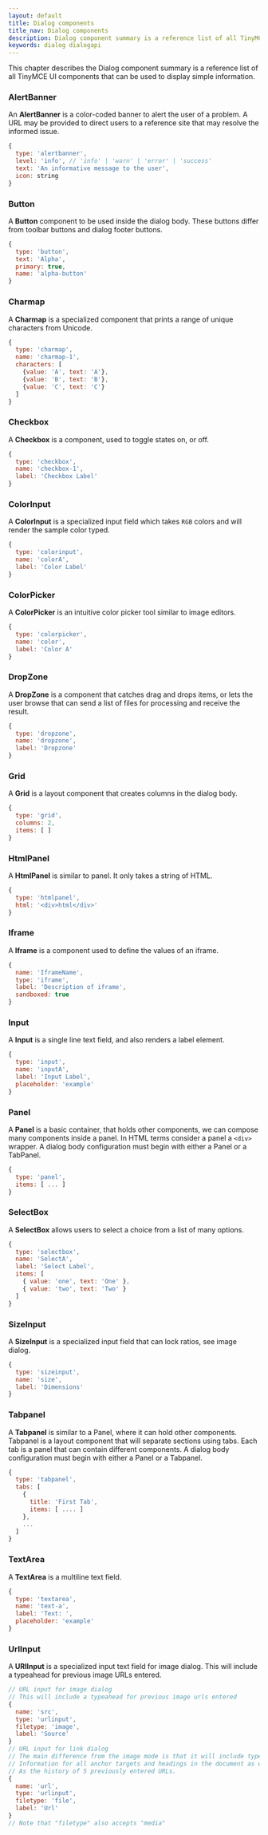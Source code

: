 ```yaml
---
layout: default
title: Dialog components
title_nav: Dialog components
description: Dialog component summary is a reference list of all TinyMCE UI components that can be used to display simple information.
keywords: dialog dialogapi
---
```


This chapter describes the Dialog component summary is a reference list of all TinyMCE UI components that can be used to display simple information.

### AlertBanner

An **AlertBanner** is a color-coded banner to alert the user of a problem. A URL may be provided to direct users to a reference site that may resolve the informed issue.

```js
{
  type: 'alertbanner',
  level: 'info', // 'info' | 'warn' | 'error' | 'success'
  text: 'An informative message to the user',
  icon: string
}
```

### Button

A **Button** component to be used inside the dialog body. These buttons differ from toolbar buttons and dialog footer buttons.


```js
{
  type: 'button',
  text: 'Alpha',
  primary: true,
  name: 'alpha-button'
}
```

### Charmap

A **Charmap** is a specialized component that prints a range of unique characters from Unicode.

```js
{
  type: 'charmap',
  name: 'charmap-1',
  characters: [
    {value: 'A', text: 'A'},
    {value: 'B', text: 'B'},
    {value: 'C', text: 'C'}
  ]
}
```

### Checkbox

A **Checkbox** is a component, used to toggle states on, or off.

```js
{
  type: 'checkbox',
  name: 'checkbox-1',
  label: 'Checkbox Label'
}
```

### ColorInput

A **ColorInput** is a specialized input field which takes `RGB` colors and will render the sample color typed.

```js
{
  type: 'colorinput',
  name: 'colorA',
  label: 'Color Label'
}
```

### ColorPicker

A **ColorPicker**  is an intuitive color picker tool similar to image editors.

```js
{
  type: 'colorpicker',
  name: 'color',
  label: 'Color A'
}
```

### DropZone

A **DropZone** is a component that catches drag and drops items, or lets the user browse that can send a list of files for processing and receive the result.

```js
{
  type: 'dropzone',
  name: 'dropzone',
  label: 'Dropzone'
}
```

### Grid

A **Grid** is a layout component that creates columns in the dialog body.

```js
{
  type: 'grid',
  columns: 2,
  items: [ ]
}
```

### HtmlPanel

A **HtmlPanel** is similar to panel. It only takes a string of HTML.

```js
{
  type: 'htmlpanel',
  html: '<div>html</div>'
}
```

### Iframe

A **Iframe** is a component used to define the values of an iframe.

```js
{
  name: 'IframeName',
  type: 'iframe',
  label: 'Description of iframe',
  sandboxed: true
}
```

### Input

A **Input** is a single line text field, and also renders a label element.

```js
{
  type: 'input',
  name: 'inputA',
  label: 'Input Label',
  placeholder: 'example'
}
```

### Panel

A **Panel** is a basic container, that holds other components, we can compose many components inside a panel. In HTML terms consider a panel a `<div>` wrapper. A dialog body configuration must begin with either a Panel or a TabPanel.

```js
{
  type: 'panel',
  items: [ ... ]
}
```

### SelectBox

A **SelectBox** allows users to select a choice from a list of many options.

```js
{
  type: 'selectbox',
  name: 'SelectA',
  label: 'Select Label',
  items: [
    { value: 'one', text: 'One' },
    { value: 'two', text: 'Two' }
  ]
}
```

### SizeInput

A **SizeInput** is a specialized input field that can lock ratios, see image dialog.

```js
{
  type: 'sizeinput',
  name: 'size',
  label: 'Dimensions'
}
```

### Tabpanel

A **Tabpanel** is similar to a Panel, where it can hold other components. Tabpanel is a layout component that will separate sections using tabs. Each tab is a panel that can contain different components. A dialog body configuration must begin with either a Panel or a Tabpanel.

```js
{
  type: 'tabpanel',
  tabs: [
    {
      title: 'First Tab',
      items: [ .... ]
    },
    ...
  ]
}
```

### TextArea

A **TextArea** is a multiline text field.

```js
{
  type: 'textarea',
  name: 'text-a',
  label: 'Text: ',
  placeholder: 'example'
}
```

### UrlInput

A **URlInput** is a specialized input text field for image dialog. This will include a typeahead for previous image URLs entered.

```js
// URL input for image dialog
// This will include a typeahead for previous image urls entered
{
  name: 'src',
  type: 'urlinput',
  filetype: 'image',
  label: 'Source'
}
// URL input for link dialog
// The main difference from the image mode is that it will include typeahead
// Information for all anchor targets and headings in the document as well
// As the history of 5 previously entered URLs.
{
  name: 'url',
  type: 'urlinput',
  filetype: 'file',
  label: 'Url'
}
// Note that "filetype" also accepts "media"
```
